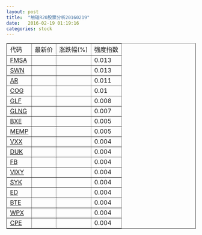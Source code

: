 ```yaml
---
layout: post
title:  "触碰R20股票分析20160219"
date:   2016-02-19 01:19:16
categories: stock
---
```

<script type="text/javascript">
var stockList = []
stockList.push('gb_fmsa');
stockList.push('gb_swn');
stockList.push('gb_ar');
stockList.push('gb_cog');
stockList.push('gb_glf');
stockList.push('gb_glng');
stockList.push('gb_bxe');
stockList.push('gb_memp');
stockList.push('gb_vxx');
stockList.push('gb_duk');
stockList.push('gb_fb');
stockList.push('gb_vixy');
stockList.push('gb_syk');
stockList.push('gb_ed');
stockList.push('gb_bte');
stockList.push('gb_wpx');
stockList.push('gb_cpe');
</script>

<table border="1">
 <tr>
 <td>代码</td>
  <td>最新价</td>
  <td>涨跌幅(%)</td>
 <td>强度指数</td>
</tr>
  <tr id="fmsa"><td><a href="http://stock.finance.sina.com.cn/usstock/quotes/FMSA.html" target="_blank">FMSA</a></td><td></td><td></td><td>0.013</td></tr>
  <tr id="swn"><td><a href="http://stock.finance.sina.com.cn/usstock/quotes/SWN.html" target="_blank">SWN</a></td><td></td><td></td><td>0.013</td></tr>
  <tr id="ar"><td><a href="http://stock.finance.sina.com.cn/usstock/quotes/AR.html" target="_blank">AR</a></td><td></td><td></td><td>0.011</td></tr>
  <tr id="cog"><td><a href="http://stock.finance.sina.com.cn/usstock/quotes/COG.html" target="_blank">COG</a></td><td></td><td></td><td>0.01</td></tr>
  <tr id="glf"><td><a href="http://stock.finance.sina.com.cn/usstock/quotes/GLF.html" target="_blank">GLF</a></td><td></td><td></td><td>0.008</td></tr>
  <tr id="glng"><td><a href="http://stock.finance.sina.com.cn/usstock/quotes/GLNG.html" target="_blank">GLNG</a></td><td></td><td></td><td>0.007</td></tr>
  <tr id="bxe"><td><a href="http://stock.finance.sina.com.cn/usstock/quotes/BXE.html" target="_blank">BXE</a></td><td></td><td></td><td>0.005</td></tr>
  <tr id="memp"><td><a href="http://stock.finance.sina.com.cn/usstock/quotes/MEMP.html" target="_blank">MEMP</a></td><td></td><td></td><td>0.005</td></tr>
  <tr id="vxx"><td><a href="http://stock.finance.sina.com.cn/usstock/quotes/VXX.html" target="_blank">VXX</a></td><td></td><td></td><td>0.004</td></tr>
  <tr id="duk"><td><a href="http://stock.finance.sina.com.cn/usstock/quotes/DUK.html" target="_blank">DUK</a></td><td></td><td></td><td>0.004</td></tr>
  <tr id="fb"><td><a href="http://stock.finance.sina.com.cn/usstock/quotes/FB.html" target="_blank">FB</a></td><td></td><td></td><td>0.004</td></tr>
  <tr id="vixy"><td><a href="http://stock.finance.sina.com.cn/usstock/quotes/VIXY.html" target="_blank">VIXY</a></td><td></td><td></td><td>0.004</td></tr>
  <tr id="syk"><td><a href="http://stock.finance.sina.com.cn/usstock/quotes/SYK.html" target="_blank">SYK</a></td><td></td><td></td><td>0.004</td></tr>
  <tr id="ed"><td><a href="http://stock.finance.sina.com.cn/usstock/quotes/ED.html" target="_blank">ED</a></td><td></td><td></td><td>0.004</td></tr>
  <tr id="bte"><td><a href="http://stock.finance.sina.com.cn/usstock/quotes/BTE.html" target="_blank">BTE</a></td><td></td><td></td><td>0.004</td></tr>
  <tr id="wpx"><td><a href="http://stock.finance.sina.com.cn/usstock/quotes/WPX.html" target="_blank">WPX</a></td><td></td><td></td><td>0.004</td></tr>
  <tr id="cpe"><td><a href="http://stock.finance.sina.com.cn/usstock/quotes/CPE.html" target="_blank">CPE</a></td><td></td><td></td><td>0.004</td></tr>
</table>
